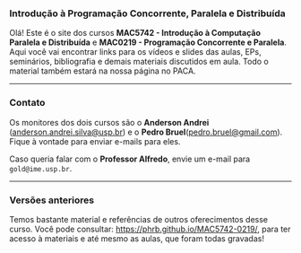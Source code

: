 ### Introdução à Programação Concorrente, Paralela e Distribuída

Olá! Este é o site dos cursos **MAC5742 - Introdução à Computação Paralela e Distribuída** e **MAC0219 - Programação Concorrente e Paralela**. Aqui você vai encontrar links para os vídeos e slides das aulas, EPs, seminários, bibliografia e demais materiais discutidos em aula. Todo o material também estará na nossa página no PACA.

---

### Contato

Os monitores dos dois cursos são o **Anderson Andrei** (anderson.andrei.silva@usp.br) e o **Pedro Bruel**(pedro.bruel@gmail.com). Fique à vontade para enviar e-mails para eles.

Caso queria falar com o **Professor Alfredo**, envie um e-mail para `gold@ime.usp.br`.

---

### Versões anteriores

Temos bastante material e referências de outros oferecimentos desse curso. Você pode consultar: https://phrb.github.io/MAC5742-0219/, para ter acesso à materiais e até mesmo as aulas, que foram todas gravadas!
